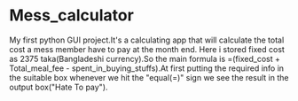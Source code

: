 # Mess_calculator
My first python GUI project.It's a calculating app that will calculate the total cost a mess member have to pay at the month end. Here i stored fixed cost as 2375 taka(Bangladeshi currency).So the main formula is =(fixed_cost + Total_meal_fee - spent_in_buying_stuffs).At first putting the required info in the suitable box whenever we hit the "equal(=)" sign we see the result in the output box("Hate To pay").
